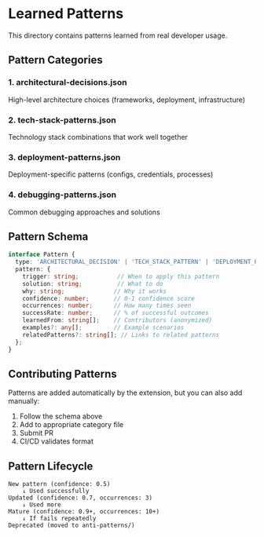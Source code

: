# Learned Patterns

This directory contains patterns learned from real developer usage.

## Pattern Categories

### 1. architectural-decisions.json
High-level architecture choices (frameworks, deployment, infrastructure)

### 2. tech-stack-patterns.json
Technology stack combinations that work well together

### 3. deployment-patterns.json
Deployment-specific patterns (configs, credentials, processes)

### 4. debugging-patterns.json
Common debugging approaches and solutions

## Pattern Schema

```typescript
interface Pattern {
  type: 'ARCHITECTURAL_DECISION' | 'TECH_STACK_PATTERN' | 'DEPLOYMENT_PATTERN' | 'DEBUG_PATTERN';
  pattern: {
    trigger: string;           // When to apply this pattern
    solution: string;          // What to do
    why: string;              // Why it works
    confidence: number;       // 0-1 confidence score
    occurrences: number;      // How many times seen
    successRate: number;      // % of successful outcomes
    learnedFrom: string[];    // Contributors (anonymized)
    examples?: any[];         // Example scenarios
    relatedPatterns?: string[]; // Links to related patterns
  };
}
```

## Contributing Patterns

Patterns are added automatically by the extension, but you can also add manually:

1. Follow the schema above
2. Add to appropriate category file
3. Submit PR
4. CI/CD validates format

## Pattern Lifecycle

```
New pattern (confidence: 0.5)
    ↓ Used successfully
Updated (confidence: 0.7, occurrences: 3)
    ↓ Used more
Mature (confidence: 0.9+, occurrences: 10+)
    ↓ If fails repeatedly
Deprecated (moved to anti-patterns/)
```
